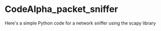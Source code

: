 # CodeAlpha_packet_sniffer
Here's a simple Python code for a network sniffer using the scapy library

